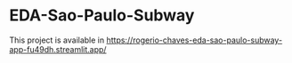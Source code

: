 # EDA-Sao-Paulo-Subway

This project is available in https://rogerio-chaves-eda-sao-paulo-subway-app-fu49dh.streamlit.app/
